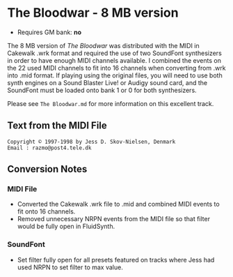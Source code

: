 # The Bloodwar - 8 MB version

* Requires GM bank: **no**

The 8 MB version of *The Bloodwar* was distributed with the MIDI in Cakewalk .wrk format and required the use of two SoundFont synthesizers in order to have enough MIDI channels available. I combined the events on the 22 used MIDI channels to fit into 16 channels when converting from .wrk into .mid format. If playing using the original files, you will need to use both synth engines on a Sound Blaster Live! or Audigy sound card, and the SoundFont must be loaded onto bank 1 or 0 for both synthesizers.

Please see `The Bloodwar.md` for more information on this excellent track.

## Text from the MIDI File
```
Copyright © 1997-1998 by Jess D. Skov-Nielsen, Denmark
Email : razmo@post4.tele.dk
```
## Conversion Notes

### MIDI File

* Converted the Cakewalk .wrk file to .mid and combined MIDI events to fit onto 16 channels.
* Removed unnecessary NRPN events from the MIDI file so that filter would be fully open in FluidSynth.

### SoundFont

* Set filter fully open for all presets featured on tracks where Jess had used NRPN to set filter to max value.
